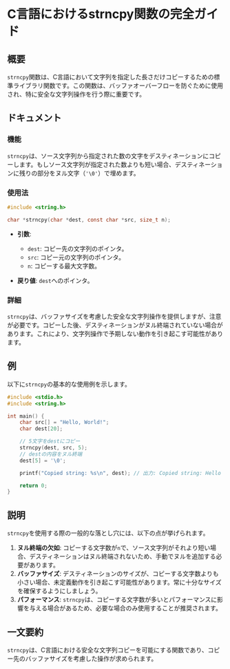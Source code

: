 <!--
Meta Description: # C言語におけるstrncpy関数の完全ガイド ## 概要 `strncpy`関数は、C言語において文字列を指定した長さだけコピーするための標準ライブラリ関数です。この関数は、バッファオーバーフローを防ぐために使用され、特に安全な文字列操作を行う際に重要です。 ## ドキュメント ### 機能 `...
Meta Keywords: strncpy, dest, char, string, src
-->

# C言語におけるstrncpy関数の完全ガイド

## 概要
`strncpy`関数は、C言語において文字列を指定した長さだけコピーするための標準ライブラリ関数です。この関数は、バッファオーバーフローを防ぐために使用され、特に安全な文字列操作を行う際に重要です。

## ドキュメント
### 機能
`strncpy`は、ソース文字列から指定された数の文字をデスティネーションにコピーします。もしソース文字列が指定された数よりも短い場合、デスティネーションに残りの部分をヌル文字（`'\0'`）で埋めます。

### 使用法
```c
#include <string.h>

char *strncpy(char *dest, const char *src, size_t n);
```

- **引数**:
  - `dest`: コピー先の文字列のポインタ。
  - `src`: コピー元の文字列のポインタ。
  - `n`: コピーする最大文字数。

- **戻り値**: `dest`へのポインタ。

### 詳細
`strncpy`は、バッファサイズを考慮した安全な文字列操作を提供しますが、注意が必要です。コピーした後、デスティネーションがヌル終端されていない場合があります。これにより、文字列操作で予期しない動作を引き起こす可能性があります。

## 例
以下に`strncpy`の基本的な使用例を示します。

```c
#include <stdio.h>
#include <string.h>

int main() {
    char src[] = "Hello, World!";
    char dest[20];

    // 5文字をdestにコピー
    strncpy(dest, src, 5);
    // destの内容をヌル終端
    dest[5] = '\0';

    printf("Copied string: %s\n", dest); // 出力: Copied string: Hello

    return 0;
}
```

## 説明
`strncpy`を使用する際の一般的な落とし穴には、以下の点が挙げられます。

1. **ヌル終端の欠如**: コピーする文字数が`n`で、ソース文字列がそれより短い場合、デスティネーションはヌル終端されないため、手動でヌルを追加する必要があります。
2. **バッファサイズ**: デスティネーションのサイズが、コピーする文字数よりも小さい場合、未定義動作を引き起こす可能性があります。常に十分なサイズを確保するようにしましょう。
3. **パフォーマンス**: `strncpy`は、コピーする文字数が多いとパフォーマンスに影響を与える場合があるため、必要な場合のみ使用することが推奨されます。

## 一文要約
`strncpy`は、C言語における安全な文字列コピーを可能にする関数であり、コピー先のバッファサイズを考慮した操作が求められます。